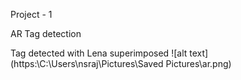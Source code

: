 Project - 1


AR Tag detection

Tag detected with Lena superimposed
![alt text](https:\\C:\Users\nsraj\Pictures\Saved Pictures\ar.png)
